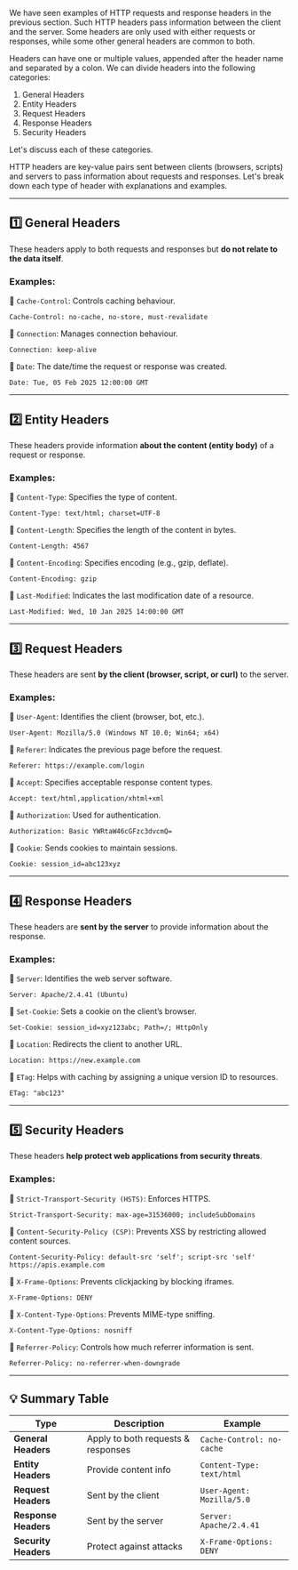 We have seen examples of HTTP requests and response headers in the previous section.
Such HTTP headers pass information between the client and the server. Some headers are
only used with either requests or responses, while some other general headers are common
to both.

Headers can have one or multiple values, appended after the header name and separated
by a colon. We can divide headers into the following categories:

1. General Headers
2. Entity Headers
3. Request Headers
4. Response Headers
5. Security Headers

Let's discuss each of these categories.

HTTP headers are key-value pairs sent between clients (browsers, scripts) and servers to pass information about requests and responses. Let's break down each type of header with explanations and examples.

---

## **1️⃣ General Headers**

These headers apply to both requests and responses but **do not relate to the data itself**.

### **Examples:**

🔹 `Cache-Control`: Controls caching behaviour.

```http
Cache-Control: no-cache, no-store, must-revalidate
```

🔹 `Connection`: Manages connection behaviour.

```http
Connection: keep-alive
```

🔹 `Date`: The date/time the request or response was created.

```http
Date: Tue, 05 Feb 2025 12:00:00 GMT
```

---

## **2️⃣ Entity Headers**

These headers provide information **about the content (entity body)** of a request or response.

### **Examples:**

🔹 `Content-Type`: Specifies the type of content.

```http
Content-Type: text/html; charset=UTF-8
```

🔹 `Content-Length`: Specifies the length of the content in bytes.

```http
Content-Length: 4567
```

🔹 `Content-Encoding`: Specifies encoding (e.g., gzip, deflate).

```http
Content-Encoding: gzip
```

🔹 `Last-Modified`: Indicates the last modification date of a resource.

```http
Last-Modified: Wed, 10 Jan 2025 14:00:00 GMT
```

---

## **3️⃣ Request Headers**

These headers are sent **by the client (browser, script, or curl)** to the server.

### **Examples:**

🔹 `User-Agent`: Identifies the client (browser, bot, etc.).

```http
User-Agent: Mozilla/5.0 (Windows NT 10.0; Win64; x64)
```

🔹 `Referer`: Indicates the previous page before the request.

```http
Referer: https://example.com/login
```

🔹 `Accept`: Specifies acceptable response content types.

```http
Accept: text/html,application/xhtml+xml
```

🔹 `Authorization`: Used for authentication.

```http
Authorization: Basic YWRtaW46cGFzc3dvcmQ=
```

🔹 `Cookie`: Sends cookies to maintain sessions.

```http
Cookie: session_id=abc123xyz
```

---

## **4️⃣ Response Headers**

These headers are **sent by the server** to provide information about the response.

### **Examples:**

🔹 `Server`: Identifies the web server software.

```http
Server: Apache/2.4.41 (Ubuntu)
```

🔹 `Set-Cookie`: Sets a cookie on the client’s browser.

```http
Set-Cookie: session_id=xyz123abc; Path=/; HttpOnly
```

🔹 `Location`: Redirects the client to another URL.

```http
Location: https://new.example.com
```

🔹 `ETag`: Helps with caching by assigning a unique version ID to resources.

```http
ETag: "abc123"
```

---

## **5️⃣ Security Headers**

These headers **help protect web applications from security threats**.

### **Examples:**

🔹 `Strict-Transport-Security (HSTS)`: Enforces HTTPS.

```http
Strict-Transport-Security: max-age=31536000; includeSubDomains
```

🔹 `Content-Security-Policy (CSP)`: Prevents XSS by restricting allowed content sources.

```http
Content-Security-Policy: default-src 'self'; script-src 'self' https://apis.example.com
```

🔹 `X-Frame-Options`: Prevents clickjacking by blocking iframes.

```http
X-Frame-Options: DENY
```

🔹 `X-Content-Type-Options`: Prevents MIME-type sniffing.

```http
X-Content-Type-Options: nosniff
```

🔹 `Referrer-Policy`: Controls how much referrer information is sent.

```http
Referrer-Policy: no-referrer-when-downgrade
```

---

## **💡 Summary Table**

|Type|Description|Example|
|---|---|---|
|**General Headers**|Apply to both requests & responses|`Cache-Control: no-cache`|
|**Entity Headers**|Provide content info|`Content-Type: text/html`|
|**Request Headers**|Sent by the client|`User-Agent: Mozilla/5.0`|
|**Response Headers**|Sent by the server|`Server: Apache/2.4.41`|
|**Security Headers**|Protect against attacks|`X-Frame-Options: DENY`|

